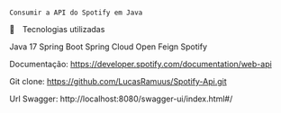                                                                           Consumir a API do Spotify em Java 

🚀 Tecnologias utilizadas 

Java 17
Spring Boot
Spring Cloud Open Feign
Spotify

Documentação: https://developer.spotify.com/documentation/web-api

Git clone: https://github.com/LucasRamuus/Spotify-Api.git

Url Swagger: http://localhost:8080/swagger-ui/index.html#/


